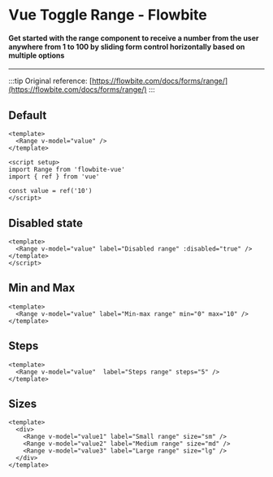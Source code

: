 <script setup>
import DefaultRange from './range/examples/DefaultRange.vue'
import DisabledRange from './range/examples/DisabledRange.vue'
import MinMaxRange from './range/examples/MinMaxRange.vue'
import StepsRange from './range/examples/StepsRange.vue'
import SizeRange from './range/examples/SizeRange.vue'
</script>

# Vue Toggle Range - Flowbite
#### Get started with the range component to receive a number from the user anywhere from 1 to 100 by sliding form control horizontally based on multiple options

---

:::tip
Original reference: [https://flowbite.com/docs/forms/range/](https://flowbite.com/docs/forms/range/)
:::

## Default

```vue
<template>
  <Range v-model="value" />
</template>

<script setup>
import Range from 'flowbite-vue'
import { ref } from 'vue'

const value = ref('10')
</script>

```

<DefaultRange />

## Disabled state

```vue
<template>
  <Range v-model="value" label="Disabled range" :disabled="true" />
</template>
</script>
```

<DisabledRange />

## Min and Max

```vue
<template>
  <Range v-model="value" label="Min-max range" min="0" max="10" />
</template>
```

<MinMaxRange />

## Steps

```vue
<template>
  <Range v-model="value"  label="Steps range" steps="5" />
</template>
```

<StepsRange />

## Sizes

```vue
<template>
  <div>
    <Range v-model="value1" label="Small range" size="sm" />
    <Range v-model="value2" label="Medium range" size="md" />
    <Range v-model="value3" label="Large range" size="lg" />
  </div>
</template>
```

<SizeRange />

